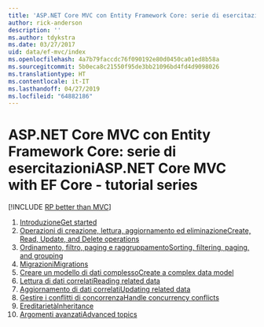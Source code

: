 ```yaml
---
title: 'ASP.NET Core MVC con Entity Framework Core: serie di esercitazioni'
author: rick-anderson
description: ''
ms.author: tdykstra
ms.date: 03/27/2017
uid: data/ef-mvc/index
ms.openlocfilehash: 4a7b79faccdc76f090192e80d0450ca01ed8b58a
ms.sourcegitcommit: 5b0eca8c21550f95de3bb21096bd4fd4d9098026
ms.translationtype: HT
ms.contentlocale: it-IT
ms.lasthandoff: 04/27/2019
ms.locfileid: "64882186"
---
```

# <a name="aspnet-core-mvc-with-ef-core---tutorial-series"></a><span data-ttu-id="22ab0-102">ASP.NET Core MVC con Entity Framework Core: serie di esercitazioni</span><span class="sxs-lookup"><span data-stu-id="22ab0-102">ASP.NET Core MVC with EF Core - tutorial series</span></span>

[!INCLUDE [RP better than MVC](../../includes/RP-EF/rp-over-mvc.md)]

1. [<span data-ttu-id="22ab0-103">Introduzione</span><span class="sxs-lookup"><span data-stu-id="22ab0-103">Get started</span></span>](xref:data/ef-mvc/intro)
1. [<span data-ttu-id="22ab0-104">Operazioni di creazione, lettura, aggiornamento ed eliminazione</span><span class="sxs-lookup"><span data-stu-id="22ab0-104">Create, Read, Update, and Delete operations</span></span>](xref:data/ef-mvc/crud)
1. [<span data-ttu-id="22ab0-105">Ordinamento, filtro, paging e raggruppamento</span><span class="sxs-lookup"><span data-stu-id="22ab0-105">Sorting, filtering, paging, and grouping</span></span>](xref:data/ef-mvc/sort-filter-page)
1. [<span data-ttu-id="22ab0-106">Migrazioni</span><span class="sxs-lookup"><span data-stu-id="22ab0-106">Migrations</span></span>](xref:data/ef-mvc/migrations)
1. [<span data-ttu-id="22ab0-107">Creare un modello di dati complesso</span><span class="sxs-lookup"><span data-stu-id="22ab0-107">Create a complex data model</span></span>](xref:data/ef-mvc/complex-data-model)
1. [<span data-ttu-id="22ab0-108">Lettura di dati correlati</span><span class="sxs-lookup"><span data-stu-id="22ab0-108">Reading related data</span></span>](xref:data/ef-mvc/read-related-data)
1. [<span data-ttu-id="22ab0-109">Aggiornamento di dati correlati</span><span class="sxs-lookup"><span data-stu-id="22ab0-109">Updating related data</span></span>](xref:data/ef-mvc/update-related-data)
1. [<span data-ttu-id="22ab0-110">Gestire i conflitti di concorrenza</span><span class="sxs-lookup"><span data-stu-id="22ab0-110">Handle concurrency conflicts</span></span>](xref:data/ef-mvc/concurrency)
1. [<span data-ttu-id="22ab0-111">Ereditarietà</span><span class="sxs-lookup"><span data-stu-id="22ab0-111">Inheritance</span></span>](xref:data/ef-mvc/inheritance)
1. [<span data-ttu-id="22ab0-112">Argomenti avanzati</span><span class="sxs-lookup"><span data-stu-id="22ab0-112">Advanced topics</span></span>](xref:data/ef-mvc/advanced)
